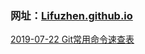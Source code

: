 ### 网址：[Lifuzhen.github.io](https://Lifuzhen.github.io)

[2019-07-22   Git常用命令速查表](https://lifuzhen.github.io/2019/07/22/Git%E5%B8%B8%E7%94%A8%E5%91%BD%E4%BB%A4%E9%80%9F%E6%9F%A5%E8%A1%A8/)